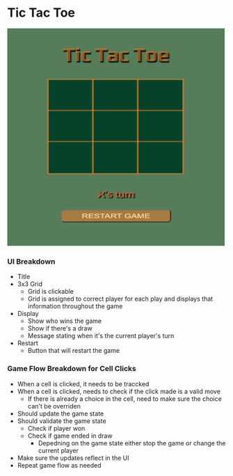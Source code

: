 # Tic Tac Toe

<img src="images/tictactoe.png" alt="Image of Tic Tac Toe Design" width=500px height=500px>

### UI Breakdown
- Title
- 3x3 Grid
    - Grid is clickable
    - Grid is assigned to correct player for each play and displays that information throughout the game
- Display
    - Show who wins the game
    - Show if there's a draw
    - Message stating when it's the current player's turn
- Restart
    - Button that will restart the game

### Game Flow Breakdown for Cell Clicks
- When a cell is clicked, it needs to be traccked
- When a cell is clicked, needs to check if the click made is a valid move
    - If there is already a choice in the cell, need to make sure the choice can't be overriden
- Should update the game state
- Should validate the game state
    - Check if player won
    - Check if game ended in draw
        - Depedning on the game state either stop the game or change the current player
- Make sure the updates reflect in the UI
- Repeat game flow as needed
    
